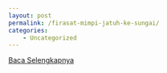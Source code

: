 ```yaml
---
layout: post
permalink: /firasat-mimpi-jatuh-ke-sungai/
categories:
    - Uncategorized
---
```


[Baca Selengkapnya](/06)